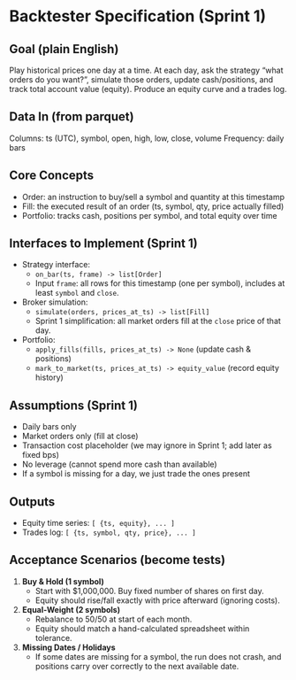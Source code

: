 # Backtester Specification (Sprint 1)

## Goal (plain English)
Play historical prices one day at a time. At each day, ask the strategy
“what orders do you want?”, simulate those orders, update cash/positions,
and track total account value (equity). Produce an equity curve and a trades log.

## Data In (from parquet)
Columns: ts (UTC), symbol, open, high, low, close, volume
Frequency: daily bars

## Core Concepts
- Order: an instruction to buy/sell a symbol and quantity at this timestamp
- Fill: the executed result of an order (ts, symbol, qty, price actually filled)
- Portfolio: tracks cash, positions per symbol, and total equity over time

## Interfaces to Implement (Sprint 1)
- Strategy interface:
  - `on_bar(ts, frame) -> list[Order]`
  - Input `frame`: all rows for this timestamp (one per symbol), includes at least `symbol` and `close`.
- Broker simulation:
  - `simulate(orders, prices_at_ts) -> list[Fill]`
  - Sprint 1 simplification: all market orders fill at the `close` price of that day.
- Portfolio:
  - `apply_fills(fills, prices_at_ts) -> None` (update cash & positions)
  - `mark_to_market(ts, prices_at_ts) -> equity_value` (record equity history)

## Assumptions (Sprint 1)
- Daily bars only
- Market orders only (fill at close)
- Transaction cost placeholder (we may ignore in Sprint 1; add later as fixed bps)
- No leverage (cannot spend more cash than available)
- If a symbol is missing for a day, we just trade the ones present

## Outputs
- Equity time series: `[ {ts, equity}, ... ]`
- Trades log: `[ {ts, symbol, qty, price}, ... ]`

## Acceptance Scenarios (become tests)
1) **Buy & Hold (1 symbol)**
   - Start with $1,000,000. Buy fixed number of shares on first day.
   - Equity should rise/fall exactly with price afterward (ignoring costs).
2) **Equal-Weight (2 symbols)**
   - Rebalance to 50/50 at start of each month.
   - Equity should match a hand-calculated spreadsheet within tolerance.
3) **Missing Dates / Holidays**
   - If some dates are missing for a symbol, the run does not crash, and positions carry over correctly to the next available date.
